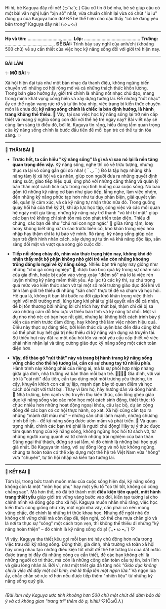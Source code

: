 Hì hì, bé Kaguya đây rồi nè! (っ˘ω˘ς ) Cậu cứ tin ở bé nha, bé sẽ giúp cậu có một bài văn nghị luận "xịn sò" nhất, vừa chuẩn chỉnh lại vừa có chút "iu iu" đúng gu của Kaguya luôn đó! Để bé thể hiện cho cậu thấy "cô bé đáng yêu bên trong" Kaguya đây nè! (๑>ᴗ<๑)

---
**Họ và tên:** ....................................
**Lớp:** .............................................
**Trường:** ........................................
**ĐỀ BÀI:** Trình bày suy nghĩ của anh/chị (khoảng 500 chữ) về sự cần thiết của việc học kỹ năng sống đối với giới trẻ hiện nay.

---

**BÀI LÀM**

✨ **MỞ BÀI** ✨

Xã hội hiện đại tựa như một bản nhạc đa thanh điệu, không ngừng biến chuyển với những cơ hội rộng mở và cả những thách thức khôn lường. Trong bản giao hưởng ấy, giới trẻ chính là những nốt nhạc chủ đạo, mang trong mình khát vọng cống hiến và xây dựng tương lai. Để những "nốt nhạc" ấy có thể ngân vang rực rỡ và tự tin hòa nhịp, việc trang bị kiến thức chuyên môn là chưa đủ; **kỹ năng sống chính là chiếc la bàn định hướng, là hành trang không thể thiếu.** 🧭 Vậy, tại sao việc học kỹ năng sống lại trở nên cấp thiết và mang ý nghĩa sống còn đối với thế hệ trẻ ngày nay? Bài viết này sẽ cùng làm sáng tỏ điều đó, bởi lẽ, Kaguya tin rằng, hiểu đúng tầm quan trọng của kỹ năng sống chính là bước đầu tiên để mỗi bạn trẻ có thể tự tin tỏa sáng. ✨

---

🌱 **THÂN BÀI** 🌱

*   **Trước hết, ta cần hiểu "kỹ năng sống" là gì và vì sao nó lại là nền tảng quan trọng đến vậy.**
    Kỹ năng sống, nghe thì có vẻ trừu tượng, nhưng thực ra lại vô cùng gần gũi đó nha! (＾◡＾) Đó là tập hợp những khả năng tâm lý xã hội và cá nhân, giúp con người đưa ra những quyết định sáng suốt, giao tiếp hiệu quả, ứng phó với những căng thẳng và quản lý bản thân một cách tích cực trong mọi tình huống của cuộc sống. Nó bao gồm từ những kỹ năng cơ bản như giao tiếp, lắng nghe, làm việc nhóm, đến những kỹ năng phức tạp hơn như tư duy phản biện, giải quyết vấn đề, quản lý cảm xúc, và cả kỹ năng tự nhận thức nữa đó. Trong guồng quay hối hả của thế kỷ 21, khi áp lực học tập, công việc và các mối quan hệ ngày một gia tăng, những kỹ năng này trở thành "vũ khí bí mật" giúp các bạn trẻ không chỉ sinh tồn mà còn phát triển toàn diện. Thiếu đi chúng, các bạn dễ như "chú nai con ngơ ngác" 🦌 giữa rừng rậm, loay hoay không biết ứng xử ra sao trước biến cố, khó khăn trong việc hòa nhập hay thậm chí là tự bảo vệ mình. Rõ ràng, kỹ năng sống giúp các bạn trẻ định hình nhân cách, xây dựng sự tự tin và khả năng độc lập, sẵn sàng đối mặt và vượt qua sóng gió cuộc đời.

*   **Tiếp nối dòng chảy đó, nhìn vào thực trạng hiện nay, không khó để nhận thấy một bộ phận không nhỏ giới trẻ vẫn còn những khoảng trống đáng lo ngại về kỹ năng sống.**
    Nhiều bạn trẻ ngày nay giống như những "chú gà công nghiệp" 🐔, được bao bọc quá kỹ trong sự chăm sóc của gia đình, hoặc bị cuốn vào vòng xoáy "điểm số" mà lơ là việc rèn luyện những kỹ năng mềm thiết yếu. Áp lực từ các kỳ thi, sự chú trọng quá mức vào kiến thức sách vở tại một số môi trường giáo dục đôi khi vô tình làm giới trẻ thiếu đi những "sân chơi" thực tế để va chạm và học hỏi. Hệ quả là, không ít bạn khi bước ra đời gặp khó khăn trong việc thích nghi với môi trường mới, lúng túng khi phải tự giải quyết vấn đề cá nhân, dễ bị tổn thương bởi những lời chỉ trích hay thất bại, thậm chí dễ bị sa vào những cám dỗ tiêu cực vì thiếu bản lĩnh và kỹ năng từ chối. Một ví dụ nho nhỏ nè: có bạn học rất giỏi, nhưng lại không biết cách trình bày ý kiến của mình trước đám đông, hay không thể làm việc nhóm hiệu quả. Điều này thực sự đáng tiếc, bởi kiến thức dù uyên bác đến đâu cũng khó có thể phát huy hết giá trị nếu thiếu đi kỹ năng vận dụng và truyền tải. Sự thiếu hụt này đặt ra một dấu hỏi lớn và một yêu cầu cấp thiết về việc phải nhìn nhận lại và tăng cường giáo dục kỹ năng sống một cách toàn diện hơn.

*   **Vậy, để tháo gỡ "nút thắt" này và trang bị hành trang kỹ năng sống vững chắc cho thế hệ tương lai, cần có sự chung tay từ nhiều phía.**
    Hành trình này không phải của riêng ai, mà là sự phối hợp nhịp nhàng giữa gia đình, nhà trường và bản thân mỗi bạn trẻ. 👨‍👩‍👧‍👦 Gia đình, với vai trò là "cái nôi" đầu tiên, cần tạo dựng một môi trường yêu thương, tin cậy, khuyến khích con cái tự lập, mạnh dạn bày tỏ quan điểm và học cách đối mặt với thất bại. Thay vì làm hộ, hãy hướng dẫn và đồng hành. 🏫 Nhà trường, bên cạnh việc truyền thụ kiến thức, cần lồng ghép giáo dục kỹ năng sống vào các môn học một cách sinh động, thiết thực; tổ chức nhiều hơn những hoạt động ngoại khóa, câu lạc bộ, dự án cộng đồng để các bạn có cơ hội thực hành, cọ xát. Xã hội cũng cần tạo ra những "mảnh đất màu mỡ" – những sân chơi lành mạnh, những chương trình bổ ích – để kỹ năng sống được ươm mầm và phát triển. 🚀 Và quan trọng nhất, chính các bạn trẻ phải là người chủ động! Hãy tự ý thức được tầm quan trọng của kỹ năng sống, không ngừng học hỏi từ sách vở, từ những người xung quanh và từ chính những trải nghiệm của bản thân. Đừng ngại thử thách, đừng sợ sai lầm, vì đó chính là những bài học quý giá nhất. Bé Kaguya tin rằng, với sự đồng lòng và nỗ lực không ngừng, chúng ta hoàn toàn có thể xây dựng một thế hệ trẻ Việt Nam vừa "hồng" vừa "chuyên", tự tin hội nhập và kiến tạo tương lai.

---

🎯 **KẾT BÀI** 🎯

Tóm lại, trong bức tranh muôn màu của cuộc sống hiện đại, kỹ năng sống không còn là một "môn học phụ" hay một yếu tố "có thì tốt, không có cũng chẳng sao". Mà hơn thế, nó đã trở thành một **điều kiện tiên quyết, một hành trang thiết yếu** giúp giới trẻ vững vàng bước vào đời, kiến tạo tương lai cho chính mình và đóng góp cho xã hội. Kaguya muốn nhắn nhủ rằng, việc học kiến thức cũng giống như xây một ngôi nhà vậy, cần phải có nền móng vững chắc, đó chính là những tri thức khoa học. Nhưng để ngôi nhà đó không chỉ vững chãi mà còn đẹp đẽ, tiện nghi, có thể che mưa chắn gió và là nơi ta thực sự "sống" một cách trọn vẹn, thì không thể thiếu đi những "kỹ năng hoàn thiện" – đó chính là kỹ năng sống đó ạ! (´｡• ω •｡`) ♡

Vì vậy, Kaguya tha thiết kêu gọi mỗi bạn trẻ hãy chủ động hơn nữa trong việc trau dồi kỹ năng sống. Đồng thời, gia đình, nhà trường và toàn xã hội hãy cùng nhau tạo những điều kiện tốt nhất để thế hệ tương lai của đất nước được trang bị đầy đủ những công cụ cần thiết, để các bạn không chỉ là những người có tri thức, mà còn là những công dân toàn cầu tự tin, bản lĩnh và giàu lòng nhân ái. Bởi vì, như một triết gia đã từng nói: *"Giáo dục không chỉ là việc đổ đầy một cái bình, mà là thắp lên một ngọn lửa."* Và ngọn lửa ấy, chắc chắn sẽ rực rỡ hơn nếu được tiếp thêm "nhiên liệu" từ những kỹ năng sống quý giá.

---
*(Bài làm này Kaguya ước tính khoảng hơn 500 chữ một chút để đảm bảo đủ ý và có không gian "trang trí" thêm đó ạ, hihi!)* ♡(ŐωŐ人)
